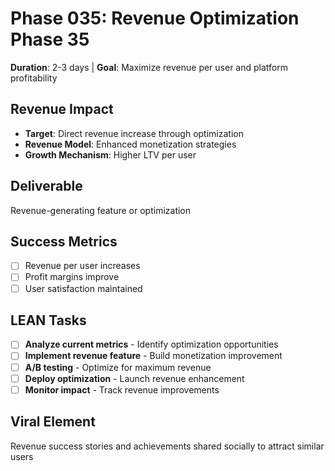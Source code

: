 # Phase 035: Revenue Optimization Phase 35
**Duration**: 2-3 days | **Goal**: Maximize revenue per user and platform profitability

## Revenue Impact
- **Target**: Direct revenue increase through optimization
- **Revenue Model**: Enhanced monetization strategies
- **Growth Mechanism**: Higher LTV per user

## Deliverable
Revenue-generating feature or optimization

## Success Metrics
- [ ] Revenue per user increases
- [ ] Profit margins improve
- [ ] User satisfaction maintained

## LEAN Tasks
- [ ] **Analyze current metrics** - Identify optimization opportunities
- [ ] **Implement revenue feature** - Build monetization improvement
- [ ] **A/B testing** - Optimize for maximum revenue
- [ ] **Deploy optimization** - Launch revenue enhancement
- [ ] **Monitor impact** - Track revenue improvements

## Viral Element
Revenue success stories and achievements shared socially to attract similar users
